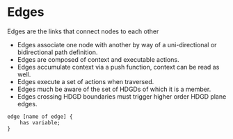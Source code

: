 # Edges

Edges are the links that connect nodes to each other

* Edges associate one node with another by way of a uni-directional or bidirectional path definition.
* Edges are composed of context and executable actions.
* Edges accumulate context via a push function, context can be read as well.
* Edges execute a set of actions when traversed.
* Edges much be aware of the set of HDGDs of which it is a member.
* Edges crossing HDGD boundaries must trigger higher order HDGD plane edges.


```jac 
edge [name of edge] {
    has variable;
}

```